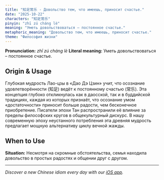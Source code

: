 ```yaml
---
title: "知足常乐 - Довольство тем, что имеешь, приносит счастье."
date: "2025-10-22"
characters: "知足常乐"
pinyin: "zhī zú cháng lè"
meaning: "Уметь довольствоваться – постоянное счастье."
metaphoric_meaning: "Довольство тем, что имеешь, приносит счастье."
theme: "Философия жизни"
---
```


**Pronunciation:** *zhī zú cháng lè*
**Literal meaning:** Уметь довольствоваться – постоянное счастье.

## Origin & Usage

Глубокая мудрость Лао-цзы в «Дао Дэ Цзин» учит, что осознание удовлетворённости (知足) ведёт к постоянному счастью (常乐). Эта концепция глубоко откликнулась как в даосской, так и в буддийской традициях, каждая из которых признаёт, что осознание умом «достаточности» приносит больше радости, чем бесконечное приобретение. Писатели эпохи Тан распространили её влияние за пределы философских кругов в общекультурный дискурс. В нашу современную эпоху неустанного потребления эта древняя мудрость предлагает мощную альтернативу циклу вечной жажды.

## When to Use

**Situation:** Несмотря на скромные обстоятельства, семья находила довольство в простых радостях и общении друг с другом.

---

*Discover a new Chinese idiom every day with our [iOS app](https://apps.apple.com/us/app/daily-chinese-idioms/id6740611324).*

